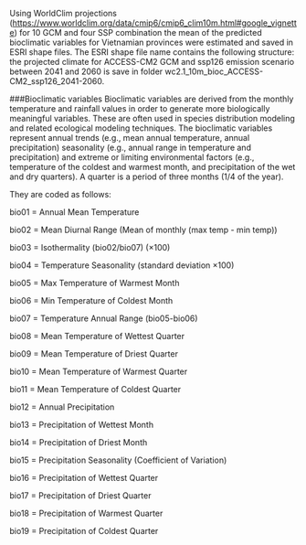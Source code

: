 
Using WorldClim projections (https://www.worldclim.org/data/cmip6/cmip6_clim10m.html#google_vignette)
for 10 GCM and four SSP combination the mean of the predicted bioclimatic variables for Vietnamian provinces were estimated and saved in ESRI shape files. The ESRI shape file name contains the following structure:
the projected climate for ACCESS-CM2 GCM and ssp126 emission scenario between 2041 and 2060 is save in folder wc2.1_10m_bioc_ACCESS-CM2_ssp126_2041-2060.


###Bioclimatic variables
Bioclimatic variables are derived from the monthly temperature and rainfall values in order to generate more biologically meaningful variables. These are often used in species distribution modeling and related ecological modeling techniques. The bioclimatic variables represent annual trends (e.g., mean annual temperature, annual precipitation) seasonality (e.g., annual range in temperature and precipitation) and extreme or limiting environmental factors (e.g., temperature of the coldest and warmest month, and precipitation of the wet and dry quarters). A quarter is a period of three months (1/4 of the year).

They are coded as follows:

bio01 = Annual Mean Temperature

bio02 = Mean Diurnal Range (Mean of monthly (max temp - min temp))

bio03 = Isothermality (bio02/bio07) (×100)

bio04 = Temperature Seasonality (standard deviation ×100)

bio05 = Max Temperature of Warmest Month

bio06 = Min Temperature of Coldest Month

bio07 = Temperature Annual Range (bio05-bio06)

bio08 = Mean Temperature of Wettest Quarter

bio09 = Mean Temperature of Driest Quarter

bio10 = Mean Temperature of Warmest Quarter

bio11 = Mean Temperature of Coldest Quarter

bio12 = Annual Precipitation

bio13 = Precipitation of Wettest Month

bio14 = Precipitation of Driest Month

bio15 = Precipitation Seasonality (Coefficient of Variation)

bio16 = Precipitation of Wettest Quarter

bio17 = Precipitation of Driest Quarter

bio18 = Precipitation of Warmest Quarter

bio19 = Precipitation of Coldest Quarter






